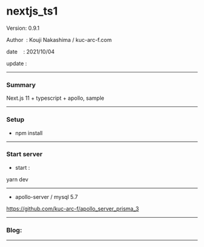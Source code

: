 ﻿# nextjs_ts1

 Version: 0.9.1

 Author  : Kouji Nakashima / kuc-arc-f.com

 date    : 2021/10/04 

 update  : 

***
### Summary

Next.js 11 + typescript + apollo,  sample

***
### Setup

* npm install

***
### Start server
* start :

yarn dev

***
* apollo-server / mysql 5.7

https://github.com/kuc-arc-f/apollo_server_prisma_3

***
### Blog:


***

